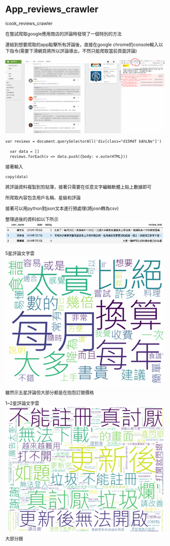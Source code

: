 # App_reviews_crawler
icook_reviews_crawler

在嘗試爬取google應用商店的評論時發現了一個特別的方法


連結到想要爬取的app點擊所有評論後，直接在google chrome的console輸入以下指令(需要下滑網頁將所以評論導出，不然只能爬取當前頁面評論)

![GitHub](https://github.com/chiajung0001/App_reviews_crawler/blob/master/chrome_console.png)

```
var reviews = document.querySelectorAll('div[class="d15Mdf bAhLNe"]')
	
  var data = []
  reviews.forEach(v => data.push({body: v.outerHTML}))
```



接著輸入
```
copy(data)
```
將評論資料複製到剪貼簿，接著只需要在任意文字編輯軟體上貼上數據即可

所爬取內容包含用戶名稱、星級和評論

接著可以用python對json文本進行預處理(將josn轉為csv)

整理過後的資料如以下所示
![Github](https://github.com/chiajung0001/App_reviews_crawler/blob/master/reviews_df.png)



5星評論文字雲
![Github](https://github.com/chiajung0001/App_reviews_crawler/blob/master/wordcloud_5.png)
雖然示五星評論但大部分都是在抱怨訂閱價格

1~2星評論文字雲
![Github](https://github.com/chiajung0001/App_reviews_crawler/blob/master/wordcloud_2.png)
大部分跟


